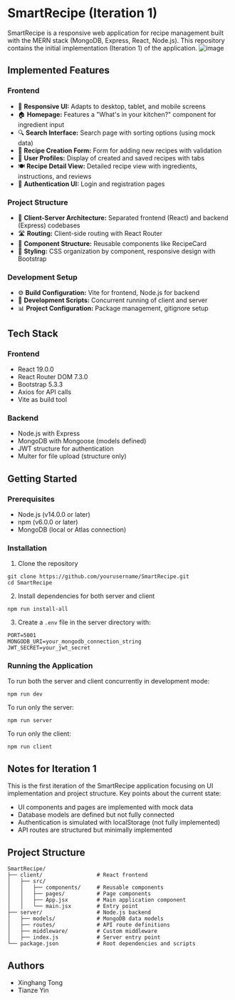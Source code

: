 # SmartRecipe (Iteration 1)

SmartRecipe is a responsive web application for recipe management built with the MERN stack (MongoDB, Express, React, Node.js). This repository contains the initial implementation (Iteration 1) of the application.
![image](https://github.com/user-attachments/assets/ba384424-178f-4303-8942-edb421f0c92f)


## Implemented Features

### Frontend
- 📱 **Responsive UI:** Adapts to desktop, tablet, and mobile screens
- 🏠 **Homepage:** Features a "What's in your kitchen?" component for ingredient input
- 🔍 **Search Interface:** Search page with sorting options (using mock data)
- 📝 **Recipe Creation Form:** Form for adding new recipes with validation
- 👤 **User Profiles:** Display of created and saved recipes with tabs
- 🍽️ **Recipe Detail View:** Detailed recipe view with ingredients, instructions, and reviews
- 🔐 **Authentication UI:** Login and registration pages

### Project Structure
- 📂 **Client-Server Architecture:** Separated frontend (React) and backend (Express) codebases
- 🛣️ **Routing:** Client-side routing with React Router
- 🧩 **Component Structure:** Reusable components like RecipeCard
- 🎨 **Styling:** CSS organization by component, responsive design with Bootstrap

### Development Setup
- ⚙️ **Build Configuration:** Vite for frontend, Node.js for backend
- 🔄 **Development Scripts:** Concurrent running of client and server
- 📊 **Project Configuration:** Package management, gitignore setup

## Tech Stack

### Frontend
- React 19.0.0
- React Router DOM 7.3.0
- Bootstrap 5.3.3
- Axios for API calls
- Vite as build tool

### Backend
- Node.js with Express
- MongoDB with Mongoose (models defined)
- JWT structure for authentication
- Multer for file upload (structure only)

## Getting Started

### Prerequisites
- Node.js (v14.0.0 or later)
- npm (v6.0.0 or later)
- MongoDB (local or Atlas connection)

### Installation

1. Clone the repository
```
git clone https://github.com/yourusername/SmartRecipe.git
cd SmartRecipe
```

2. Install dependencies for both server and client
```
npm run install-all
```

3. Create a `.env` file in the server directory with:
```
PORT=5001
MONGODB_URI=your_mongodb_connection_string
JWT_SECRET=your_jwt_secret
```

### Running the Application

To run both the server and client concurrently in development mode:
```
npm run dev
```

To run only the server:
```
npm run server
```

To run only the client:
```
npm run client
```

## Notes for Iteration 1

This is the first iteration of the SmartRecipe application focusing on UI implementation and project structure. Key points about the current state:

- UI components and pages are implemented with mock data
- Database models are defined but not fully connected
- Authentication is simulated with localStorage (not fully implemented)
- API routes are structured but minimally implemented

## Project Structure

```
SmartRecipe/
├── client/                 # React frontend
│   ├── src/                
│   │   ├── components/     # Reusable components
│   │   ├── pages/          # Page components
│   │   ├── App.jsx         # Main application component
│   │   └── main.jsx        # Entry point
├── server/                 # Node.js backend
│   ├── models/             # MongoDB data models
│   ├── routes/             # API route definitions
│   ├── middleware/         # Custom middleware
│   ├── index.js            # Server entry point
└── package.json            # Root dependencies and scripts
```

## Authors

- Xinghang Tong
- Tianze Yin
